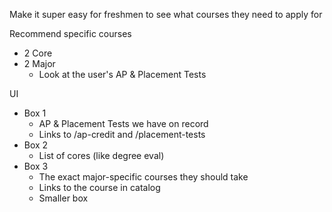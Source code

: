 Make it super easy for freshmen to see what courses they need to apply for

Recommend specific courses
- 2 Core
- 2 Major
  - Look at the user's AP & Placement Tests

UI
- Box 1
  - AP & Placement Tests we have on record
  - Links to /ap-credit and /placement-tests
- Box 2
  - List of cores (like degree eval)
- Box 3
  - The exact major-specific courses they should take
  - Links to the course in catalog
  - Smaller box
